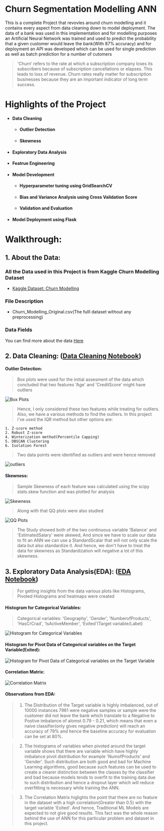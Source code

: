 # Churn Segmentation Modelling ANN

This is a complete Project that revovles around churn modelling and it contains every aspect from data cleaning down to model deployment. The data of a bank was used in this implementation and for modelling purposes an Artificial Neural Network was trained and used to predict the probability that a given customer would leave the bank(With 87% accuracy) and for deployment an API was developed which can be used for single prediction as well as batch prediction for a number of cutomers

> 'Churn’ refers to the rate at which a subscription company loses its subscribers because of subscription cancellations or elapses. This leads to loss of revenue. Churn rates really matter for subscription businesses because they are an important indicator of long term success.  
# Highlights of the Project

- #### Data Cleaning
    - #### Outlier Detection
    - #### Skewness
- #### Exploratory Data Analysis
- #### Featrue Engineering
- #### Model Development
    - #### Hyperparameter tuning using GridSearchCV
    - #### Bias and Variance Analysis using Cross Validation Score
    - #### Validation and Evaluation
- #### Model Deployment using Flask 

# Walkthrough:

## 1. About the Data:

### All the Data used in this Project is from Kaggle Churn Modelling Dataset  

- [Kaggle Dataset: Churn Modelling](https://www.kaggle.com/shrutimechlearn/churn-modelling)  

### File Description

- Churn_Modelling_Original.csv(The fulll dataset without any preprocessing)

### Data Fields

You can find more about the data [Here](https://www.kaggle.com/shrutimechlearn/churn-modelling)

## 2. Data Cleaning: ([Data Cleaning Notebook](https://github.com/ITrustNumbers/Churn_Segmentation_Modelling_ANN/blob/master/Data_Cleaning_and_EDA.ipynb))

#### Outlier Detection:

> Box plots were used for the initial assesment of the data which concluded that two features 'Age' and 'CreditScore' might have outliers

![Box Plots](https://github.com/ITrustNumbers/Churn_Segmentation_Modelling_ANN/blob/master/Visualizations/Box_Plots.png)  

> Hence, I only considered these two features while treating for outliers.  
Also, we have a various methods to find the outliers. In this project i've used the IQR method but other options are:

    1. Z-score method
    2. Robust Z-score
    4. Winterization method(Percentile Capping)
    5. DBSCAN Clustering
    6. Isolation Forest
    
> Two data points were identified as outliers and were hence removed

![outliers](https://github.com/ITrustNumbers/Churn_Segmentation_Modelling_ANN/blob/master/_images/Outliers.png)

#### Skewness:

> Sample Skewness of each feature was calculated using the scipy stats.skew function and was plotted for analysis

![Skewness](https://github.com/ITrustNumbers/Churn_Segmentation_Modelling_ANN/blob/master/Visualizations/Skewness_Plot.png)

> Along with that QQ plots were also studied

![QQ Plots](https://github.com/ITrustNumbers/Churn_Segmentation_Modelling_ANN/blob/master/Visualizations/QQ_Plots.png)

> The Study showed both of the two continuous variable 'Balance' and 'EstimatedSalary' were skewed, And since we have to scale our data to fit an ANN we can use a StandardScalar that will not only scale the data but also standardize it. And hence, we don't have to treat the data for skewness as Standardization will negative a lot of this skewness.

## 3. Exploratory Data Analysis(EDA): ([EDA Notebook](https://github.com/ITrustNumbers/Churn_Segmentation_Modelling_ANN/blob/master/Data_Cleaning_and_EDA.ipynb))

> For getting insights from the data various plots like Histograms, Pivoted Histograms and heatmaps were created

#### Histogram for Categorical Variables:
> Categorical variables: 'Geography', 'Gender', 'NumberofProducts', 'HasCrCrad', 'IsActiveMember', 'Exited'(Target variable/Label)

![Histogram for Categorical Variables](https://github.com/ITrustNumbers/Churn_Segmentation_Modelling_ANN/blob/master/Visualizations/Histograms.png)

#### Histogram for Pivot Data of Categorical variables on the Target Variable(Exited):

![Histogram for Pivot Data of Categorical variables on the Target Variable](https://github.com/ITrustNumbers/Churn_Segmentation_Modelling_ANN/blob/master/Visualizations/Histogram_againts_Exited.png)

#### Correlation Matrix:

![Correlation Matrix](https://github.com/ITrustNumbers/Churn_Segmentation_Modelling_ANN/blob/master/Visualizations/Correlation_Matrix.png)

#### Observations from EDA:

> 1. The Distribution of the Target variable is highly imbalanced, out of 10000 instances 7961 were negative samples or sample were the customer did not leave the bank which translate to a Negative to Postive imbalance of alomst 0.79 - 0.21, which means that even a naive classifier(only gives negative prediction) will reach an accuracy of 79% and hence the baseline accuracy for evaluation can be set at 80%.  

> 2. The histograms of variables when pivoted around the target variable shows that there are variable which have highly imbalance pivot distribution for example 'NumofProducts' and 'Gender'. Such distribution are both good and bad for Machine Learning algorithms, good because such features can be used to create a clearer distinction between the classes by the classifier and bad because models tends to overfit to the training data due to such distribution and hence a dropout layer which will reduce overfitting is necessary while training the ANN.  

> 3. The Correlation Matrix higlights the point that there are no feature in the dataset with a high correlation(Greater than 0.5) with the target variable 'Exited'. And hence, Traditional ML Models are expected to not give good results. This fact was the whole reason behind the use of ANN for this particular problem and dataset in this project.

